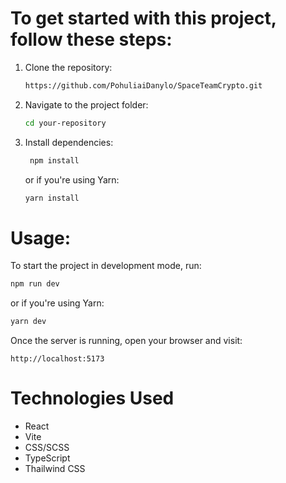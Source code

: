 # To get started with this project, follow these steps:

1. Clone the repository:
   ```bash
   https://github.com/PohuliaiDanylo/SpaceTeamCrypto.git

2. Navigate to the project folder:
    ```bash
    cd your-repository

3. Install dependencies:
   ```bash
    npm install
   ```
   or if you're using Yarn:
   ```bash
   yarn install
   ```

# Usage:
To start the project in development mode, run:
   ```bash
   npm run dev
   ```
   or if you're using Yarn:
   ```bash
   yarn dev
   ```
   Once the server is running, open your browser and visit:
   ```arduiono
   http://localhost:5173
   ```

# Technologies Used
- React
- Vite
- CSS/SCSS
- TypeScript
- Thailwind CSS
